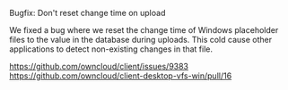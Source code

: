 Bugfix: Don't reset change time on upload

We fixed a bug where we reset the change time of Windows placeholder files to the value in the database during uploads.
This cold cause other applications to detect non-existing changes in that file.

https://github.com/owncloud/client/issues/9383
https://github.com/owncloud/client-desktop-vfs-win/pull/16
